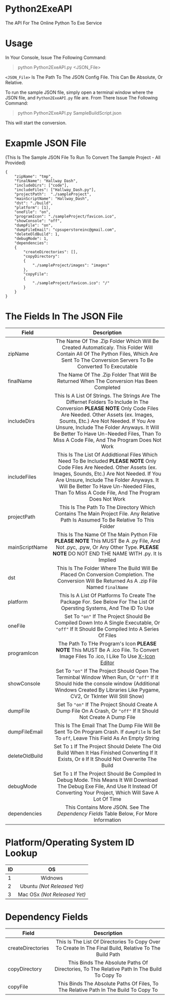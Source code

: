 # Python2ExeAPI
The API For The Online Python To Exe Service

# Usage
In Your Console, Issue The Following Command:
> python Python2ExeAPI.py <JSON_File>
  
`<JSON_File>` Is The Path To The JSON Config File. This Can Be Absolute, Or Relative.

To run the sample JSON file, simply open a terminal window where the JSON file, and `Python2ExeAPI.py` file are.
From There Issue The Following Command:
> python Python2ExeAPI.py SampleBuildScript.json

This will start the conversion.

# Exapmle JSON File 
(This Is The Sample JSON File To Run To Convert The Sample Project - All Provided)
```
{
	"zipName": "tmp",
	"finalName": "Hallway Dash",
	"includeDirs": ["code"],
	"includeFiles": ["Hallway_Dash.py"],
	"projectPath":  "./sampleProject",
	"mainScriptName": "Hallway_Dash",
	"dst": "./build",
	"platform": [1],
	"oneFile": "on",
	"programIcon": "./sampleProject/favicon.ico",
	"showConsole": "off",
	"dumpFile": "on",
	"dumpFileEmail": "cpsuperstoreinc@gmail.com",
	"deleteOldBuild": 1,
	"debugMode": 1,
	"dependencies":
	{
		"createDirectories": [],
		"copyDirectory":
		{
			"./sampleProject/images": "images"
		},
		"copyFile":
		{
			"./sampleProject/favicon.ico": "/"
		}
	}
}

```
# The Fields In The JSON File
| Field        | Description           |
| ------------- |:-------------:|
| zipName      | The Name Of The .Zip Folder Which Will Be Created Automaticaly. This Folder Will Contain All Of The Python Files, Which Are Sent To The Conversion Servers To Be Converted To Executable|
| finalName | The Name Of The .Zip Folder That Will Be Returned When The Conversion Has Been Completed |
| includeDirs | This Is A List Of Strings. The Strings Are The Differnet Folders To Include In The Conversion **PLEASE NOTE** Only Code Files Are Needed. Other Assets (ex. Images, Sounts, Etc.) Are Not Needed. If You Are Unsure, Include The Folder Anyways. It Will Be Better To Have Un-Needed Files, Than To Miss A Code File, And The Program Does Not Work |
| includeFiles | This Is The List Of Addidtional Files Which Need To Be Included **PLEASE NOTE** Only Code Files Are Needed. Other Assets (ex. Images, Sounds, Etc.) Are Not Needed. If You Are Unsure, Include The Folder Anyways. It Will Be Better To Have Un-Needed Files, Than To Miss A Code File, And The Program Does Not Work |
| projectPath | This Is The Path To The Directory Which Contains The Main Project File. Any Relative Path Is Assumed To Be Relative To This Folder |
| mainScriptName | This Is The Name Of The Main Python File **PLEASE NOTE** This MUST Be A .py File, And Not .pyc, .pyw, Or Any Other Type. **PLEASE NOTE** DO NOT END THE NAME WITH .py. It Is Implied |
| dst | This Is The Folder Where The Build Will Be Placed On Conversion Completion. The Conversion Will Be Returned As A .zip File Named `finalName` |
| platform | This Is A List Of Platforms To Create The Package For. See Below For The List Of Opersting Systems, And The ID To Use |
| oneFile | Set To `"on"` If The Project Should Be Compiled Down Into A Single Executable, Or `"off"` If It Should Be Compiled Into A Series Of Files |
| programIcon | The Path To THe Program's Icon **PLEASE NOTE** This MUST Be A .ico File. To Convert Image Files To .ico, I Like To Use [X-Icon Editor](http://www.xiconeditor.com/) |
| showConsole | Set To `"on"` If The Project Should Open The Terminbal Window When Run, Or `"off"` If It Should hide the console window (Additional Windows Created By Libraries Like Pygame, CV2, Or TkInter Will Still Show) |
| dumpFile | Set To `"on"` If The Project Should Create A Dump File On A Crash, Or `"off"` If It Should Not Create A Dump File |
| dumpFileEmail | This Is The Email That The Dump File Will Be Sent To On Program Crash. If `dumpFile` Is Set To `off`, Leave This Field As An Empty String |
| deleteOldBuild | Set To `1` If The Project Should Delete The Old Build When It Has Finished Converting If It Exists, Or `0` If It Should Not Overwrite The Build |
| debugMode | Set To `1` If The Project Should Be Compiled In Debug Mode. This Means It Will Download The Debug Exe File, And Use It Instead Of Converting Your Project, Which Will Save A Lot Of Time |
| dependencies | This Contains More JSON. See The *Dependency Fields* Table Below, For More Information |

# Platform/Operating System ID Lookup
| ID        | OS           |
| ------------- |:-------------:|
| 1 | Widnows |
| 2 | Ubuntu *(Not Released Yet)* |
| 3 | Mac OSx *(Not Released Yet)* |

# Dependency Fields
| Field        | Description           |
| ------------- |:-------------:|
| createDirectories | This Is The List Of Directories To Copy Over To Create In The Final Build, Relative To The Build Path |
| copyDirectory | This Binds The Absolute Paths Of Directories, To The Relative Path In The Build To Copy To |
| copyFile | This Binds The Absolute Paths Of Files, To The Relative Path In The Build To Copy To |
